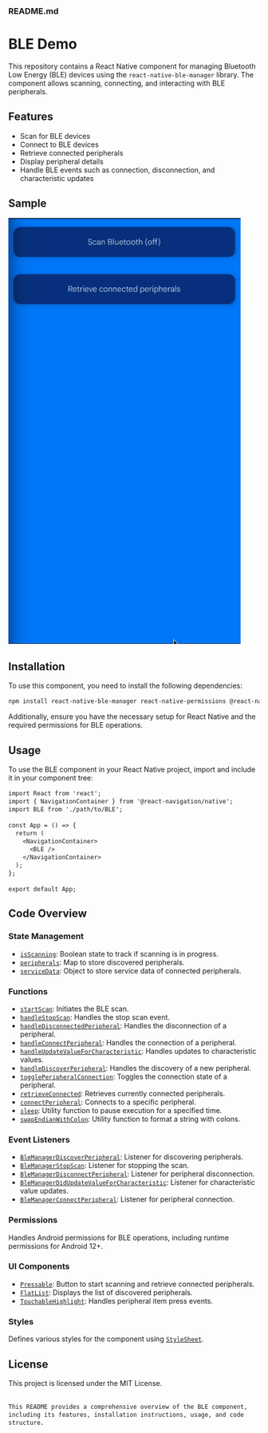 
### README.md


# BLE Demo

This repository contains a React Native component for managing Bluetooth Low Energy (BLE) devices using the `react-native-ble-manager` library. The component allows scanning, connecting, and interacting with BLE peripherals.

## Features

- Scan for BLE devices
- Connect to BLE devices
- Retrieve connected peripherals
- Display peripheral details
- Handle BLE events such as connection, disconnection, and characteristic updates

## Sample


![](https://github.com/TOPSinfo/ble_scanning_reactnative/blob/main/blemaneger.gif)

## Installation

To use this component, you need to install the following dependencies:

```sh
npm install react-native-ble-manager react-native-permissions @react-navigation/native
```

Additionally, ensure you have the necessary setup for React Native and the required permissions for BLE operations.

## Usage

To use the BLE component in your React Native project, import and include it in your component tree:

```tsx
import React from 'react';
import { NavigationContainer } from '@react-navigation/native';
import BLE from './path/to/BLE';

const App = () => {
  return (
    <NavigationContainer>
      <BLE />
    </NavigationContainer>
  );
};

export default App;
```

## Code Overview

### State Management

- [`isScanning`](command:_github.copilot.openSymbolFromReferences?%5B%22isScanning%22%2C%5B%7B%22uri%22%3A%7B%22%24mid%22%3A1%2C%22fsPath%22%3A%22%2FVolumes%2FMac%2FProjects%2Fble_scanning_reactnative%2FBLE.tsx%22%2C%22external%22%3A%22file%3A%2F%2F%2FVolumes%2FMac%2FProjects%2Fble_scanning_reactnative%2FBLE.tsx%22%2C%22path%22%3A%22%2FVolumes%2FMac%2FProjects%2Fble_scanning_reactnative%2FBLE.tsx%22%2C%22scheme%22%3A%22file%22%7D%2C%22pos%22%3A%7B%22line%22%3A43%2C%22character%22%3A11%7D%7D%5D%5D "Go to definition"): Boolean state to track if scanning is in progress.
- [`peripherals`](command:_github.copilot.openSymbolFromReferences?%5B%22peripherals%22%2C%5B%7B%22uri%22%3A%7B%22%24mid%22%3A1%2C%22fsPath%22%3A%22%2FVolumes%2FMac%2FProjects%2Fble_scanning_reactnative%2FBLE.tsx%22%2C%22external%22%3A%22file%3A%2F%2F%2FVolumes%2FMac%2FProjects%2Fble_scanning_reactnative%2FBLE.tsx%22%2C%22path%22%3A%22%2FVolumes%2FMac%2FProjects%2Fble_scanning_reactnative%2FBLE.tsx%22%2C%22scheme%22%3A%22file%22%7D%2C%22pos%22%3A%7B%22line%22%3A44%2C%22character%22%3A11%7D%7D%5D%5D "Go to definition"): Map to store discovered peripherals.
- [`serviceData`](command:_github.copilot.openSymbolFromReferences?%5B%22serviceData%22%2C%5B%7B%22uri%22%3A%7B%22%24mid%22%3A1%2C%22fsPath%22%3A%22%2FVolumes%2FMac%2FProjects%2Fble_scanning_reactnative%2FBLE.tsx%22%2C%22external%22%3A%22file%3A%2F%2F%2FVolumes%2FMac%2FProjects%2Fble_scanning_reactnative%2FBLE.tsx%22%2C%22path%22%3A%22%2FVolumes%2FMac%2FProjects%2Fble_scanning_reactnative%2FBLE.tsx%22%2C%22scheme%22%3A%22file%22%7D%2C%22pos%22%3A%7B%22line%22%3A47%2C%22character%22%3A11%7D%7D%5D%5D "Go to definition"): Object to store service data of connected peripherals.

### Functions

- [`startScan`](command:_github.copilot.openSymbolFromReferences?%5B%22startScan%22%2C%5B%7B%22uri%22%3A%7B%22%24mid%22%3A1%2C%22fsPath%22%3A%22%2FVolumes%2FMac%2FProjects%2Fble_scanning_reactnative%2FBLE.tsx%22%2C%22external%22%3A%22file%3A%2F%2F%2FVolumes%2FMac%2FProjects%2Fble_scanning_reactnative%2FBLE.tsx%22%2C%22path%22%3A%22%2FVolumes%2FMac%2FProjects%2Fble_scanning_reactnative%2FBLE.tsx%22%2C%22scheme%22%3A%22file%22%7D%2C%22pos%22%3A%7B%22line%22%3A49%2C%22character%22%3A10%7D%7D%5D%5D "Go to definition"): Initiates the BLE scan.
- [`handleStopScan`](command:_github.copilot.openSymbolFromReferences?%5B%22handleStopScan%22%2C%5B%7B%22uri%22%3A%7B%22%24mid%22%3A1%2C%22fsPath%22%3A%22%2FVolumes%2FMac%2FProjects%2Fble_scanning_reactnative%2FBLE.tsx%22%2C%22external%22%3A%22file%3A%2F%2F%2FVolumes%2FMac%2FProjects%2Fble_scanning_reactnative%2FBLE.tsx%22%2C%22path%22%3A%22%2FVolumes%2FMac%2FProjects%2Fble_scanning_reactnative%2FBLE.tsx%22%2C%22scheme%22%3A%22file%22%7D%2C%22pos%22%3A%7B%22line%22%3A74%2C%22character%22%3A10%7D%7D%5D%5D "Go to definition"): Handles the stop scan event.
- [`handleDisconnectedPeripheral`](command:_github.copilot.openSymbolFromReferences?%5B%22handleDisconnectedPeripheral%22%2C%5B%7B%22uri%22%3A%7B%22%24mid%22%3A1%2C%22fsPath%22%3A%22%2FVolumes%2FMac%2FProjects%2Fble_scanning_reactnative%2FBLE.tsx%22%2C%22external%22%3A%22file%3A%2F%2F%2FVolumes%2FMac%2FProjects%2Fble_scanning_reactnative%2FBLE.tsx%22%2C%22path%22%3A%22%2FVolumes%2FMac%2FProjects%2Fble_scanning_reactnative%2FBLE.tsx%22%2C%22scheme%22%3A%22file%22%7D%2C%22pos%22%3A%7B%22line%22%3A79%2C%22character%22%3A10%7D%7D%5D%5D "Go to definition"): Handles the disconnection of a peripheral.
- [`handleConnectPeripheral`](command:_github.copilot.openSymbolFromReferences?%5B%22handleConnectPeripheral%22%2C%5B%7B%22uri%22%3A%7B%22%24mid%22%3A1%2C%22fsPath%22%3A%22%2FVolumes%2FMac%2FProjects%2Fble_scanning_reactnative%2FBLE.tsx%22%2C%22external%22%3A%22file%3A%2F%2F%2FVolumes%2FMac%2FProjects%2Fble_scanning_reactnative%2FBLE.tsx%22%2C%22path%22%3A%22%2FVolumes%2FMac%2FProjects%2Fble_scanning_reactnative%2FBLE.tsx%22%2C%22scheme%22%3A%22file%22%7D%2C%22pos%22%3A%7B%22line%22%3A95%2C%22character%22%3A10%7D%7D%5D%5D "Go to definition"): Handles the connection of a peripheral.
- [`handleUpdateValueForCharacteristic`](command:_github.copilot.openSymbolFromReferences?%5B%22handleUpdateValueForCharacteristic%22%2C%5B%7B%22uri%22%3A%7B%22%24mid%22%3A1%2C%22fsPath%22%3A%22%2FVolumes%2FMac%2FProjects%2Fble_scanning_reactnative%2FBLE.tsx%22%2C%22external%22%3A%22file%3A%2F%2F%2FVolumes%2FMac%2FProjects%2Fble_scanning_reactnative%2FBLE.tsx%22%2C%22path%22%3A%22%2FVolumes%2FMac%2FProjects%2Fble_scanning_reactnative%2FBLE.tsx%22%2C%22scheme%22%3A%22file%22%7D%2C%22pos%22%3A%7B%22line%22%3A99%2C%22character%22%3A10%7D%7D%5D%5D "Go to definition"): Handles updates to characteristic values.
- [`handleDiscoverPeripheral`](command:_github.copilot.openSymbolFromReferences?%5B%22handleDiscoverPeripheral%22%2C%5B%7B%22uri%22%3A%7B%22%24mid%22%3A1%2C%22fsPath%22%3A%22%2FVolumes%2FMac%2FProjects%2Fble_scanning_reactnative%2FBLE.tsx%22%2C%22external%22%3A%22file%3A%2F%2F%2FVolumes%2FMac%2FProjects%2Fble_scanning_reactnative%2FBLE.tsx%22%2C%22path%22%3A%22%2FVolumes%2FMac%2FProjects%2Fble_scanning_reactnative%2FBLE.tsx%22%2C%22scheme%22%3A%22file%22%7D%2C%22pos%22%3A%7B%22line%22%3A107%2C%22character%22%3A10%7D%7D%5D%5D "Go to definition"): Handles the discovery of a new peripheral.
- [`togglePeripheralConnection`](command:_github.copilot.openSymbolFromReferences?%5B%22togglePeripheralConnection%22%2C%5B%7B%22uri%22%3A%7B%22%24mid%22%3A1%2C%22fsPath%22%3A%22%2FVolumes%2FMac%2FProjects%2Fble_scanning_reactnative%2FBLE.tsx%22%2C%22external%22%3A%22file%3A%2F%2F%2FVolumes%2FMac%2FProjects%2Fble_scanning_reactnative%2FBLE.tsx%22%2C%22path%22%3A%22%2FVolumes%2FMac%2FProjects%2Fble_scanning_reactnative%2FBLE.tsx%22%2C%22scheme%22%3A%22file%22%7D%2C%22pos%22%3A%7B%22line%22%3A117%2C%22character%22%3A10%7D%7D%5D%5D "Go to definition"): Toggles the connection state of a peripheral.
- [`retrieveConnected`](command:_github.copilot.openSymbolFromReferences?%5B%22retrieveConnected%22%2C%5B%7B%22uri%22%3A%7B%22%24mid%22%3A1%2C%22fsPath%22%3A%22%2FVolumes%2FMac%2FProjects%2Fble_scanning_reactnative%2FBLE.tsx%22%2C%22external%22%3A%22file%3A%2F%2F%2FVolumes%2FMac%2FProjects%2Fble_scanning_reactnative%2FBLE.tsx%22%2C%22path%22%3A%22%2FVolumes%2FMac%2FProjects%2Fble_scanning_reactnative%2FBLE.tsx%22%2C%22scheme%22%3A%22file%22%7D%2C%22pos%22%3A%7B%22line%22%3A132%2C%22character%22%3A10%7D%7D%5D%5D "Go to definition"): Retrieves currently connected peripherals.
- [`connectPeripheral`](command:_github.copilot.openSymbolFromReferences?%5B%22connectPeripheral%22%2C%5B%7B%22uri%22%3A%7B%22%24mid%22%3A1%2C%22fsPath%22%3A%22%2FVolumes%2FMac%2FProjects%2Fble_scanning_reactnative%2FBLE.tsx%22%2C%22external%22%3A%22file%3A%2F%2F%2FVolumes%2FMac%2FProjects%2Fble_scanning_reactnative%2FBLE.tsx%22%2C%22path%22%3A%22%2FVolumes%2FMac%2FProjects%2Fble_scanning_reactnative%2FBLE.tsx%22%2C%22scheme%22%3A%22file%22%7D%2C%22pos%22%3A%7B%22line%22%3A128%2C%22character%22%3A18%7D%7D%5D%5D "Go to definition"): Connects to a specific peripheral.
- [`sleep`](command:_github.copilot.openSymbolFromReferences?%5B%22sleep%22%2C%5B%7B%22uri%22%3A%7B%22%24mid%22%3A1%2C%22fsPath%22%3A%22%2FVolumes%2FMac%2FProjects%2Fble_scanning_reactnative%2FBLE.tsx%22%2C%22external%22%3A%22file%3A%2F%2F%2FVolumes%2FMac%2FProjects%2Fble_scanning_reactnative%2FBLE.tsx%22%2C%22path%22%3A%22%2FVolumes%2FMac%2FProjects%2Fble_scanning_reactnative%2FBLE.tsx%22%2C%22scheme%22%3A%22file%22%7D%2C%22pos%22%3A%7B%22line%22%3A187%2C%22character%22%3A22%7D%7D%5D%5D "Go to definition"): Utility function to pause execution for a specified time.
- [`swapEndianWithColon`](command:_github.copilot.openSymbolFromReferences?%5B%22swapEndianWithColon%22%2C%5B%7B%22uri%22%3A%7B%22%24mid%22%3A1%2C%22fsPath%22%3A%22%2FVolumes%2FMac%2FProjects%2Fble_scanning_reactnative%2FBLE.tsx%22%2C%22external%22%3A%22file%3A%2F%2F%2FVolumes%2FMac%2FProjects%2Fble_scanning_reactnative%2FBLE.tsx%22%2C%22path%22%3A%22%2FVolumes%2FMac%2FProjects%2Fble_scanning_reactnative%2FBLE.tsx%22%2C%22scheme%22%3A%22file%22%7D%2C%22pos%22%3A%7B%22line%22%3A248%2C%22character%22%3A13%7D%7D%5D%5D "Go to definition"): Utility function to format a string with colons.

### Event Listeners

- [`BleManagerDiscoverPeripheral`](command:_github.copilot.openSymbolFromReferences?%5B%22BleManagerDiscoverPeripheral%22%2C%5B%7B%22uri%22%3A%7B%22%24mid%22%3A1%2C%22fsPath%22%3A%22%2FVolumes%2FMac%2FProjects%2Fble_scanning_reactnative%2FBLE.tsx%22%2C%22external%22%3A%22file%3A%2F%2F%2FVolumes%2FMac%2FProjects%2Fble_scanning_reactnative%2FBLE.tsx%22%2C%22path%22%3A%22%2FVolumes%2FMac%2FProjects%2Fble_scanning_reactnative%2FBLE.tsx%22%2C%22scheme%22%3A%22file%22%7D%2C%22pos%22%3A%7B%22line%22%3A274%2C%22character%22%3A17%7D%7D%5D%5D "Go to definition"): Listener for discovering peripherals.
- [`BleManagerStopScan`](command:_github.copilot.openSymbolFromReferences?%5B%22BleManagerStopScan%22%2C%5B%7B%22uri%22%3A%7B%22%24mid%22%3A1%2C%22fsPath%22%3A%22%2FVolumes%2FMac%2FProjects%2Fble_scanning_reactnative%2FBLE.tsx%22%2C%22external%22%3A%22file%3A%2F%2F%2FVolumes%2FMac%2FProjects%2Fble_scanning_reactnative%2FBLE.tsx%22%2C%22path%22%3A%22%2FVolumes%2FMac%2FProjects%2Fble_scanning_reactnative%2FBLE.tsx%22%2C%22scheme%22%3A%22file%22%7D%2C%22pos%22%3A%7B%22line%22%3A277%2C%22character%22%3A43%7D%7D%5D%5D "Go to definition"): Listener for stopping the scan.
- [`BleManagerDisconnectPeripheral`](command:_github.copilot.openSymbolFromReferences?%5B%22BleManagerDisconnectPeripheral%22%2C%5B%7B%22uri%22%3A%7B%22%24mid%22%3A1%2C%22fsPath%22%3A%22%2FVolumes%2FMac%2FProjects%2Fble_scanning_reactnative%2FBLE.tsx%22%2C%22external%22%3A%22file%3A%2F%2F%2FVolumes%2FMac%2FProjects%2Fble_scanning_reactnative%2FBLE.tsx%22%2C%22path%22%3A%22%2FVolumes%2FMac%2FProjects%2Fble_scanning_reactnative%2FBLE.tsx%22%2C%22scheme%22%3A%22file%22%7D%2C%22pos%22%3A%7B%22line%22%3A279%2C%22character%22%3A17%7D%7D%5D%5D "Go to definition"): Listener for peripheral disconnection.
- [`BleManagerDidUpdateValueForCharacteristic`](command:_github.copilot.openSymbolFromReferences?%5B%22BleManagerDidUpdateValueForCharacteristic%22%2C%5B%7B%22uri%22%3A%7B%22%24mid%22%3A1%2C%22fsPath%22%3A%22%2FVolumes%2FMac%2FProjects%2Fble_scanning_reactnative%2FBLE.tsx%22%2C%22external%22%3A%22file%3A%2F%2F%2FVolumes%2FMac%2FProjects%2Fble_scanning_reactnative%2FBLE.tsx%22%2C%22path%22%3A%22%2FVolumes%2FMac%2FProjects%2Fble_scanning_reactnative%2FBLE.tsx%22%2C%22scheme%22%3A%22file%22%7D%2C%22pos%22%3A%7B%22line%22%3A283%2C%22character%22%3A17%7D%7D%5D%5D "Go to definition"): Listener for characteristic value updates.
- [`BleManagerConnectPeripheral`](command:_github.copilot.openSymbolFromReferences?%5B%22BleManagerConnectPeripheral%22%2C%5B%7B%22uri%22%3A%7B%22%24mid%22%3A1%2C%22fsPath%22%3A%22%2FVolumes%2FMac%2FProjects%2Fble_scanning_reactnative%2FBLE.tsx%22%2C%22external%22%3A%22file%3A%2F%2F%2FVolumes%2FMac%2FProjects%2Fble_scanning_reactnative%2FBLE.tsx%22%2C%22path%22%3A%22%2FVolumes%2FMac%2FProjects%2Fble_scanning_reactnative%2FBLE.tsx%22%2C%22scheme%22%3A%22file%22%7D%2C%22pos%22%3A%7B%22line%22%3A287%2C%22character%22%3A17%7D%7D%5D%5D "Go to definition"): Listener for peripheral connection.

### Permissions

Handles Android permissions for BLE operations, including runtime permissions for Android 12+.

### UI Components

- [`Pressable`](command:_github.copilot.openSymbolFromReferences?%5B%22Pressable%22%2C%5B%7B%22uri%22%3A%7B%22%24mid%22%3A1%2C%22fsPath%22%3A%22%2FVolumes%2FMac%2FProjects%2Fble_scanning_reactnative%2FBLE.tsx%22%2C%22external%22%3A%22file%3A%2F%2F%2FVolumes%2FMac%2FProjects%2Fble_scanning_reactnative%2FBLE.tsx%22%2C%22path%22%3A%22%2FVolumes%2FMac%2FProjects%2Fble_scanning_reactnative%2FBLE.tsx%22%2C%22scheme%22%3A%22file%22%7D%2C%22pos%22%3A%7B%22line%22%3A13%2C%22character%22%3A4%7D%7D%5D%5D "Go to definition"): Button to start scanning and retrieve connected peripherals.
- [`FlatList`](command:_github.copilot.openSymbolFromReferences?%5B%22FlatList%22%2C%5B%7B%22uri%22%3A%7B%22%24mid%22%3A1%2C%22fsPath%22%3A%22%2FVolumes%2FMac%2FProjects%2Fble_scanning_reactnative%2FBLE.tsx%22%2C%22external%22%3A%22file%3A%2F%2F%2FVolumes%2FMac%2FProjects%2Fble_scanning_reactnative%2FBLE.tsx%22%2C%22path%22%3A%22%2FVolumes%2FMac%2FProjects%2Fble_scanning_reactnative%2FBLE.tsx%22%2C%22scheme%22%3A%22file%22%7D%2C%22pos%22%3A%7B%22line%22%3A11%2C%22character%22%3A4%7D%7D%5D%5D "Go to definition"): Displays the list of discovered peripherals.
- [`TouchableHighlight`](command:_github.copilot.openSymbolFromReferences?%5B%22TouchableHighlight%22%2C%5B%7B%22uri%22%3A%7B%22%24mid%22%3A1%2C%22fsPath%22%3A%22%2FVolumes%2FMac%2FProjects%2Fble_scanning_reactnative%2FBLE.tsx%22%2C%22external%22%3A%22file%3A%2F%2F%2FVolumes%2FMac%2FProjects%2Fble_scanning_reactnative%2FBLE.tsx%22%2C%22path%22%3A%22%2FVolumes%2FMac%2FProjects%2Fble_scanning_reactnative%2FBLE.tsx%22%2C%22scheme%22%3A%22file%22%7D%2C%22pos%22%3A%7B%22line%22%3A12%2C%22character%22%3A4%7D%7D%5D%5D "Go to definition"): Handles peripheral item press events.

### Styles

Defines various styles for the component using [`StyleSheet`](command:_github.copilot.openSymbolFromReferences?%5B%22StyleSheet%22%2C%5B%7B%22uri%22%3A%7B%22%24mid%22%3A1%2C%22fsPath%22%3A%22%2FVolumes%2FMac%2FProjects%2Fble_scanning_reactnative%2FBLE.tsx%22%2C%22external%22%3A%22file%3A%2F%2F%2FVolumes%2FMac%2FProjects%2Fble_scanning_reactnative%2FBLE.tsx%22%2C%22path%22%3A%22%2FVolumes%2FMac%2FProjects%2Fble_scanning_reactnative%2FBLE.tsx%22%2C%22scheme%22%3A%22file%22%7D%2C%22pos%22%3A%7B%22line%22%3A3%2C%22character%22%3A4%7D%7D%5D%5D "Go to definition").

## License

This project is licensed under the MIT License.
```

This README provides a comprehensive overview of the BLE component, including its features, installation instructions, usage, and code structure.
